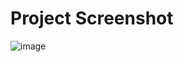 # Project Screenshot 
![image](https://github.com/SumitRajpal/React-Flow-QuickStart/assets/7436825/1efe1441-0c25-4317-8407-372a0c955db2)

